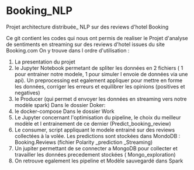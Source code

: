 # Booking_NLP
Projet architecture distribuée_ NLP sur des reviews d'hotel Booking


Ce git contient les codes qui nous ont permis de realiser le Projet d'analyse de sentiments en streaming sur des reviews d'hotel issues du site Booking.com
On y trouve dans l ordre d'utilisation : 
  1) La presentation du projet
  2) le Jupyter Notebook permetant de spliter les données en 2 fichiers ( 1 pour entrainer notre modele, 1 pour simuler l envoie de données via une api). 
Un preprocessing est egalement appliquer pour mettre en forme les données, corriger les erreurs et equilibrer les opinions (positives et negatives)
  3) le Producer (qui permet d envoyer les données en streaming vers notre modèle spark)
Dans le dossier Doker:
  4)  le docker-compose 
Dans le dossier Work
  5) Le Jupyter concernant l'optimisation du pipeline, le choix du meilleur modèle et l entrainement de ce dernier (Predict_booking_review)
  6) Le consumer, script appliquant le modele entrainé sur des reviews collectées à la volée. Les predictions sont stockées dans MondoDB : Booking.Reviews
(fichier Polarity _prediction _Streaming)
  7) Un jupiter permettant de se connecter a MongoDB pour collecter et travailler les données precedement stockées ( Mongo_exploration)
  8) On retrouve egalement les pipeline et Modèle sauvegardé dans Spark
